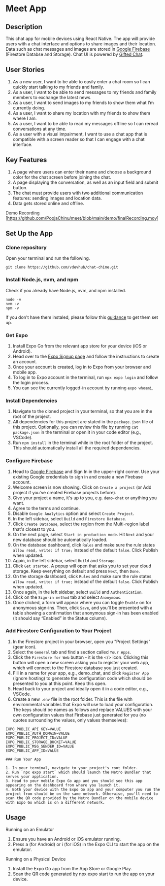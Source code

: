 # Meet App

## Description

This chat app for mobile devices using React Native. The app will provide users with a chat interface and options to share images and their location. Data such as chat messages and images are stored in [Google Firebase](https://firebase.google.com/) (Firestore Databse and Storage). Chat UI is powered by [Gifted Chat](https://github.com/FaridSafi/react-native-gifted-chat).

## User Stories

1. As a new user, I want to be able to easily enter a chat room so I can quickly start talking to my friends and family.
2. As a user, I want to be able to send messages to my friends and family members to exchange the latest news.
3. As a user, I want to send images to my friends to show them what I’m currently doing.
4. As a user, I want to share my location with my friends to show them where I am.
5. As a user, I want to be able to read my messages offline so I can reread conversations at any time.
6. As a user with a visual impairment, I want to use a chat app that is compatible with a screen reader so that I can engage with a chat interface.

## Key Features

1. A page where users can enter their name and choose a background color for the chat screen before joining the chat.
2. A page displaying the conversation, as well as an input field and submit button.
3. The chat must provide users with two additional communication features: sending images and location data.
4. Data gets stored online and offline.

Demo Recording [https://github.com/PoojaChinu/meet/blob/main/demo/finalRecording.mov]

## Set Up the App

### Clone repository

Open your terminal and run the following.

```
git clone https://github.com/vdevhub/chat-chime.git
```

### Install Node.js, nvm, and npm

Check if you already have Node.js, nvm, and npm installed.

```
node -v
nvm -v
npm -v
```

If you don't have them instaled, please follow this [guidance](https://docs.npmjs.com/downloading-and-installing-node-js-and-npm#using-a-node-version-manager-to-install-nodejs-and-npm) to get them set up.

### Get Expo

1. Install Expo Go from the relevant app store for your device (iOS or Android).
2. Head over to the [Expo Signup page](https://expo.dev/signup) and follow the instructions to create an account.
3. Once your account is created, log in to Expo from your browser and mobile app.
4. To log in to Expo account in the terminal, run `npx expo login` and follow the login process.
5. You can see the currently logged-in account by running `expo whoami`.

### Install Dependencies

1. Navigate to the cloned project in your terminal, so that you are in the root of the project.
2. All dependencies for this project are stated in the `package.json` file of this project. Optionally, you can review this file by running `cat package.json` in the terminal or open it in your code editor (e.g., VSCode).
3. Run `npm install` in the terminal while in the root folder of the project. This should automatically install all the required dependencies.

### Configure Firebase

1. Head to [Google Firebase](https://firebase.google.com/) and Sign In in the upper-right corner. Use your existing Google credentials to sign in and create a new Firebase account.
2. Welcome screen is now showing. Click on `Create a project` (or Add project if you’ve created Firebase projects before).
3. Give your project a name, it's up to you, e.g. `demo-chat` or anything you want.
4. Agree to the terms and continue.
5. Disable `Google Analytics` option and select `Create Project`.
6. In the left sidebar, select `Build` and `Firestore Database`.
7. Click `Create Database`, select the region from the Multi-region label that's closest to you.
8. On the next page, select `Start in production mode`. Hit `Next` and your new database should be automatically loaded.
9. On the database dashboard, click `Rules` and make sure the rule states `allow read, write: if true;` instead of the default `false`. Click Publish when updated.
10. Again, in the left sidebar, select `Build` and `Storage`.
11. Click `Get started`. A popup will open that asks you to set your cloud storage. Keep everything on default and press `Next`, then `Done`.
12. On the storage dashboard, click `Rules` and make sure the rule states `allow read, write: if true;` instead of the default `false`. Click Publish when updated.
13. Once again, in the left sidebar, select `Build` and `Authentication`.
14. Click on the `Sign-in method` tab and select `Anonymous`.
15. Once clicked, a form will appear where you can toggle `Enable` on for anonymous sign-ins. Then, click `Save`, and you’ll be presented with a table showing a confirmation that anonymous sign-in has been enabled (it should say “Enabled” in the Status column).

### Add Firestore Configuration to Your Project

1. In the Firestore project in your browser, open you "Project Settings" (gear icon).
2. Select the `General` tab and find a section called `Your Apps`.
3. Click the `Firestore for Web` button - it is the </> icon. Clicking this button will open a new screen asking you to register your web app, which will connect to the Firestore database you just created.
4. Fill in a name for your app, e.g., demo_chat, and click `Register App` (ignore hosting) to generate the configuration code which should be presented to you at this point. Keep this open.
5. Head back to your project and ideally open it in a code editor, e.g., VSCode.
6. Create a new `.env` file in the root folder. This is the file with environmental variables that Expo will use to load your configuration. The keys should be names as follows and replace VALUES with your own configuration values that Firebase just generated for you (no quotes surrounding the values, only values themselves):

```
EXPO_PUBLIC_API_KEY=VALUE
EXPO_PUBLIC_AUTH_DOMAIN=VALUE
EXPO_PUBLIC_PROJECT_ID=VALUE
EXPO_PUBLIC_STORAGE_BUCKET=VALUE
EXPO_PUBLIC_MSG_SENDER_ID=VALUE
EXPO_PUBLIC_APP_ID=VALUE

### Run Your App

1. In your terminal, navigate to your project's root folder.
2. Run `npx expo start` which should launch the Metro Bundler that serves your application.
3. Head to your mobile Expo Go app and you should see this app appearing on the dashboard from where you launch it.
4. Both your device with the Expo Go app and your computer you run the project from should be on the same network. Otherwise, you'll need to scan the QR code provided by the Metro Bundler on the mobile device with Expo Go which is on a different network.
```

## Usage

Running on an Emulator

1. Ensure you have an Android or iOS emulator running.
2. Press a (for Android) or i (for iOS) in the Expo CLI to start the app on the emulator.

Running on a Physical Device

1. Install the Expo Go app from the App Store or Google Play.
2. Scan the QR code generated by npx expo start to run the app on your device.
